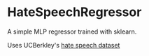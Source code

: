 # HateSpeechRegressor
A simple MLP regressor trained with sklearn.

Uses UCBerkley's [hate speech dataset](https://huggingface.co/datasets/ucberkeley-dlab/measuring-hate-speech)
